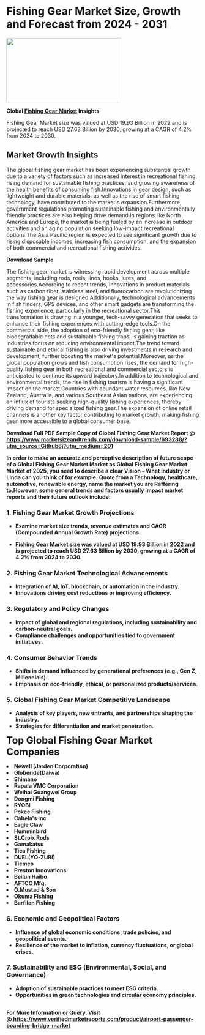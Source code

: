 <H1>Fishing Gear Market Size, Growth and Forecast from 2024 - 2031</H1><img class="aligncenter size-medium wp-image-584254" src="https://thirdeyenews.in/wp-content/uploads/2024/09/Global-Market-Research-300x168.jpeg" alt="" width="300" height="168" /><p><strong>Global&nbsp;<a href="https://www.marketsizeandtrends.com/download-sample/693288/?utm_source=Github8j?utm_medium=201">Fishing Gear Market</a> Insights</strong></p><p>Fishing Gear Market size was valued at USD 19.93 Billion in 2022 and is projected to reach USD 27.63 Billion by 2030, growing at a CAGR of 4.2% from 2024 to 2030.</p><p><h2>Market Growth Insights</h2> <p>The global fishing gear market has been experiencing substantial growth due to a variety of factors such as increased interest in recreational fishing, rising demand for sustainable fishing practices, and growing awareness of the health benefits of consuming fish.Innovations in gear design, such as lightweight and durable materials, as well as the rise of smart fishing technology, have contributed to the market's expansion.Furthermore, government regulations promoting sustainable fishing and environmentally friendly practices are also helping drive demand.In regions like North America and Europe, the market is being fueled by an increase in outdoor activities and an aging population seeking low-impact recreational options.The Asia Pacific region is expected to see significant growth due to rising disposable incomes, increasing fish consumption, and the expansion of both commercial and recreational fishing activities.</p> <p><strong>Download Sample</strong></p> <p>The fishing gear market is witnessing rapid development across multiple segments, including rods, reels, lines, hooks, lures, and accessories.According to recent trends, innovations in product materials such as carbon fiber, stainless steel, and fluorocarbon are revolutionizing the way fishing gear is designed.Additionally, technological advancements in fish finders, GPS devices, and other smart gadgets are transforming the fishing experience, particularly in the recreational sector.This transformation is drawing in a younger, tech-savvy generation that seeks to enhance their fishing experiences with cutting-edge tools.On the commercial side, the adoption of eco-friendly fishing gear, like biodegradable nets and sustainable fishing traps, is gaining traction as industries focus on reducing environmental impact.The trend toward sustainable and ethical fishing is also driving investments in research and development, further boosting the market's potential.Moreover, as the global population grows and fish consumption rises, the demand for high-quality fishing gear in both recreational and commercial sectors is anticipated to continue its upward trajectory.In addition to technological and environmental trends, the rise in fishing tourism is having a significant impact on the market.Countries with abundant water resources, like New Zealand, Australia, and various Southeast Asian nations, are experiencing an influx of tourists seeking high-quality fishing experiences, thereby driving demand for specialized fishing gear.The expansion of online retail channels is another key factor contributing to market growth, making fishing gear more accessible to a global consumer base.<strong></p><p><span class=""><strong>Download Full PDF Sample Copy of Global Fishing Gear Market Report</strong> @ <a href="https://www.marketsizeandtrends.com/download-sample/693288/?utm_source=Github8j?utm_medium=201" target="_blank">https://www.marketsizeandtrends.com/download-sample/693288/?utm_source=Github8j?utm_medium=201</a></span></p><p>In order to make an accurate and perceptive description of future scope of a Global&nbsp;Fishing Gear Market Market as Global&nbsp;Fishing Gear Market Market of 2025, you need to describe a clear Vision &ndash; What Industry or Linda can you think of for example: Quote from a Technology, healthcare, automotive, renewable energy, name the market you are Reffering to.However, some general trends and factors usually impact market reports and their future outlook include:</p><h3>1.&nbsp;<strong>Fishing Gear Market Growth Projections</strong></h3><ul><li>Examine market size trends, revenue estimates and CAGR (Compounded Annual Growth Rate) projections.</li><li><p>Fishing Gear Market size was valued at USD 19.93 Billion in 2022 and is projected to reach USD 27.63 Billion by 2030, growing at a CAGR of 4.2% from 2024 to 2030.</p></li></ul><h3>2.&nbsp;<strong>Fishing Gear Market Technological Advancements</strong></h3><ul><li>Integration of AI, IoT, blockchain, or automation in the industry.</li><li>Innovations driving cost reductions or improving efficiency.</li></ul><h3>3.&nbsp;<strong>Regulatory and Policy Changes</strong></h3><ul><li>Impact of global and regional regulations, including sustainability and carbon-neutral goals.</li><li>Compliance challenges and opportunities tied to government initiatives.</li></ul><h3>4.&nbsp;<strong>Consumer Behavior Trends</strong></h3><ul><li>Shifts in demand influenced by generational preferences (e.g., Gen Z, Millennials).</li><li>Emphasis on eco-friendly, ethical, or personalized products/services.</li></ul><h3>5.&nbsp;<strong>Global Fishing Gear Market Competitive Landscape</strong></h3><ul><li>Analysis of key players, new entrants, and partnerships shaping the industry.</li><li>Strategies for differentiation and market penetration.</li></ul><p data-pm-slice="1 1 []"><span style="color: inherit; font-family: inherit; font-size: 25px;">Top Global Fishing Gear Market Companies</span></p><div class="" data-test-id=""><p><li>Newell (Jarden Corporation)</li><li> Globeride(Daiwa)</li><li> Shimano</li><li> Rapala VMC Corporation</li><li> Weihai Guangwei Group</li><li> Dongmi Fishing</li><li> RYOBI</li><li> Pokee Fishing</li><li> Cabela's Inc</li><li> Eagle Claw</li><li> Humminbird</li><li> St.Croix Rods</li><li> Gamakatsu</li><li> Tica Fishing</li><li> DUEL(YO-ZURI)</li><li> Tiemco</li><li> Preston Innovations</li><li> Beilun Haibo</li><li> AFTCO Mfg.</li><li> O.Mustad & Son</li><li> Okuma Fishing</li><li> Barfilon Fishing</li></p></div><h3>6.&nbsp;<strong>Economic and Geopolitical Factors</strong></h3><ul><li>Influence of global economic conditions, trade policies, and geopolitical events.</li><li>Resilience of the market to inflation, currency fluctuations, or global crises.</li></ul><h3>7.&nbsp;<strong>Sustainability and ESG (Environmental, Social, and Governance)</strong></h3><ul><li>Adoption of sustainable practices to meet ESG criteria.</li><li>Opportunities in green technologies and circular economy principles.</li></ul><h2><strong style="font-size: 14px;">For More Information or Query, Visit @&nbsp;</strong><a style="background-color: #ffffff; font-size: 14px;" href="https://www.marketsizeandtrends.com/report/fishing-gear-market/" target="_blank">https://www.verifiedmarketreports.com/product/airport-passenger-boarding-bridge-market</a></h2>